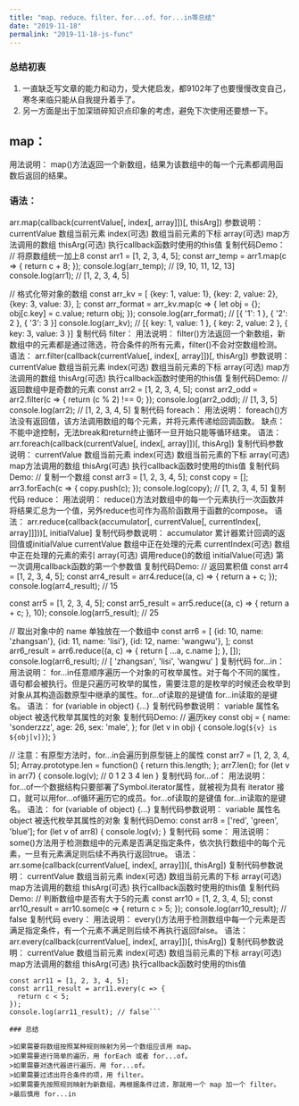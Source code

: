 ```yaml
---
title: "map、reduce、filter、for...of、for...in等总结"
date: "2019-11-18"
permalink: "2019-11-18-js-func"
---
```


### 总结初衷

1. 一直缺乏写文章的能力和动力，受大佬启发，都9102年了也要慢慢改变自己，寒冬来临只能从自我提升着手了。
2. 另一方面是出于加深琐碎知识点印象的考虑，避免下次使用还要想一下。

## map：

用法说明：
map()方法返回一个新数组，结果为该数组中的每一个元素都调用函数后返回的结果。

### 语法：
arr.map(callback(currentValue[, index[, array]])[, thisArg])
参数说明：
currentValue  数组当前元素
index(可选)   数组当前元素的下标
array(可选)   map方法调用的数组
thisArg(可选) 执行callback函数时使用的this值
复制代码Demo：
// 将原数组统一加上8
const arr1 = [1, 2, 3, 4, 5];
const arr_temp = arr1.map(c => {
  return c + 8;
});
console.log(arr_temp); // [9, 10, 11, 12, 13]
console.log(arr1); // [1, 2, 3, 4, 5]

// 格式化带对象的数组
const arr_kv = [
  {key: 1, value: 1},
  {key: 2, value: 2},
  {key: 3, value: 3},
];
const arr_format = arr_kv.map(c => {
  let obj = {};
  obj[c.key] = c.value;
  return obj;
});
console.log(arr_format); // [{ '1': 1 }, { '2': 2 }, { '3': 3 }]
console.log(arr_kv); // [{ key: 1, value: 1 }, { key: 2, value: 2 }, { key: 3, value: 3 }]
复制代码
filter：
用法说明：
filter()方法返回一个新数组，新数组中的元素都是通过筛选，符合条件的所有元素，filter()不会对空数组检测。
语法：
arr.filter(callback(currentValue[, index[, array]])[, thisArg])
参数说明：
currentValue  数组当前元素
index(可选)   数组当前元素的下标
array(可选)   map方法调用的数组
thisArg(可选) 执行callback函数时使用的this值
复制代码Demo:
// 返回数组中是奇数的元素
const arr2 = [1, 2, 3, 4, 5];
const arr2_odd = arr2.filter(c => {
  return (c % 2) !== 0;
});
console.log(arr2_odd); // [1, 3, 5]
console.log(arr2); // [1, 2, 3, 4, 5]
复制代码
foreach：
用法说明：
foreach()方法没有返回值，该方法调用数组的每个元素，并将元素传递给回调函数。
缺点：不能中途控制，无法break和return终止循环一旦开始只能等循环结束。
语法：
arr.foreach(callback(currentValue[, index[, array]])[, thisArg])
复制代码参数说明：
currentValue  数组当前元素
index(可选)   数组当前元素的下标
array(可选)   map方法调用的数组
thisArg(可选) 执行callback函数时使用的this值
复制代码Demo:
// 复制一个数组
const arr3 = [1, 2, 3, 4, 5];
const copy = [];
arr3.forEach(c => {
  copy.push(c);
});
console.log(copy); // [1, 2, 3, 4, 5]
复制代码
reduce：
用法说明：
reduce()方法对数组中的每一个元素执行一次函数并将结果汇总为一个值，另外reduce也可作为高阶函数用于函数的compose。
语法：
arr.reduce(callback(accumulator[, currentValue[, currentIndex[, array]]]))[, initialValue]
复制代码参数说明：
accumulator          累计器累计回调的返回值或initialValue
currentValue         数组中正在处理的元素
currentIndex(可选)   数组中正在处理的元素的索引
array(可选)          调用reduce()的数组
initialValue(可选)   第一次调用callback函数的第一个参数值
复制代码Demo:
// 返回累积值
const arr4 = [1, 2, 3, 4, 5];
const arr4_result = arr4.reduce((a, c) => {
  return a + c;
});
console.log(arr4_result); // 15

const arr5 = [1, 2, 3, 4, 5];
const arr5_result = arr5.reduce((a, c) => {
  return a + c;
}, 10);
console.log(arr5_result); // 25

// 取出对象中的 name 单独放在一个数组中
const arr6 = [
  {id: 10, name: 'zhangsan'},
  {id: 11, name: 'lisi'},
  {id: 12, name: 'wangwu'},
];
const arr6_result = arr6.reduce((a, c) => {
  return [
    ...a,
    c.name
  ];
}, []);
console.log(arr6_result); // [ 'zhangsan', 'lisi', 'wangwu' ]
复制代码
for...in：
用法说明：
for...in任意顺序遍历一个对象的可枚举属性。对于每个不同的属性，语句都会被执行。但是只遍历可枚举的属性，需要注意的是枚举的时候还会枚举到对象从其构造函数原型中继承的属性。for...of读取的是键值 for...in读取的是键名。
语法：
for (variable in object) {...}
复制代码参数说明：
variable 属性名
object   被迭代枚举其属性的对象
复制代码Demo:
// 遍历key
const obj = {
  name: 'sonderzzz',
  age: 26,
  sex: 'male',
};
for (let v in obj) {
  console.log(`${v} is ${obj[v]}`);
}

// 注意：有原型方法时，for...in会遍历到原型链上的属性
const arr7 = [1, 2, 3, 4, 5];
Array.prototype.len = function() {
  return this.length;
};
arr7.len();
for (let v in arr7) {
  console.log(v); // 0 1 2 3 4 len
}
复制代码
for...of：
用法说明：
for...of一个数据结构只要部署了Symbol.iterator属性，就被视为具有 iterator 接口，就可以用for...of循环遍历它的成员。for...of读取的是键值 for...in读取的是键名。
语法：
for (variable of object) {...}
复制代码参数说明：
variable 属性名
object   被迭代枚举其属性的对象
复制代码Demo:
const arr8 = ['red', 'green', 'blue'];
for (let v of arr8) {
  console.log(v);
}
复制代码
some：
用法说明：
some()方法用于检测数组中的元素是否满足指定条件，依次执行数组中的每个元素，一旦有元素满足则后续不再执行返回true。
语法：
arr.some(callback(currentValue[, index[, array]])[, thisArg])
复制代码参数说明：
currentValue  数组当前元素
index(可选)   数组当前元素的下标
array(可选)   map方法调用的数组
thisArg(可选) 执行callback函数时使用的this值
复制代码Demo:
// 判断数组中是否有大于5的元素
const arr10 = [1, 2, 3, 4, 5];
const arr10_result = arr10.some(c => {
  return c > 5;
});
console.log(arr10_result); // false
复制代码
every：
用法说明：
every()方法用于检测数组中每一个元素是否满足指定条件，有一个元素不满足则后续不再执行返回false。
语法：
arr.every(callback(currentValue[, index[, array]])[, thisArg])
复制代码参数说明：
currentValue  数组当前元素
index(可选)   数组当前元素的下标
array(可选)   map方法调用的数组
thisArg(可选) 执行callback函数时使用的this值

```// 判断数组中是否每个元素都小于5
const arr11 = [1, 2, 3, 4, 5];
const arr11_result = arr11.every(c => {
  return c < 5;
});
console.log(arr11_result); // false```

### 总结

>如果需要将数组按照某种规则映射为另一个数组应该用 map。
>如果需要进行简单的遍历，用 forEach 或者 for...of。
>如果需要对迭代器进行遍历，用 for...of。
>如果需要过滤出符合条件的项，用 filter。
>如果需要先按照规则映射为新数组，再根据条件过滤，那就用一个 map 加一个 filter。
>最后慎用 for...in